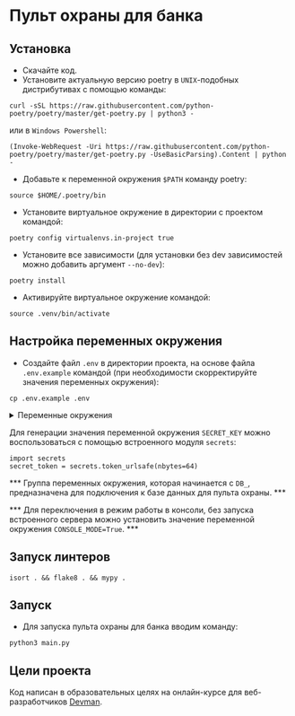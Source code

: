 # Пульт охраны для банка

## Установка

- Скачайте код.
- Установите актуальную версию poetry в `UNIX`-подобных дистрибутивах с помощью команды:
```
curl -sSL https://raw.githubusercontent.com/python-poetry/poetry/master/get-poetry.py | python3 -
```
или в `Windows Powershell`:
```
(Invoke-WebRequest -Uri https://raw.githubusercontent.com/python-poetry/poetry/master/get-poetry.py -UseBasicParsing).Content | python -
```
- Добавьте к переменной окружения `$PATH` команду poetry:
```
source $HOME/.poetry/bin
```
- Установите виртуальное окружение в директории с проектом командой:
```
poetry config virtualenvs.in-project true
```
- Установите все зависимости (для установки без dev зависимостей можно добавить аргумент `--no-dev`):
```
poetry install
```
- Активируйте виртуальное окружение командой: 
```
source .venv/bin/activate
```

## Настройка переменных окружения

- Cоздайте файл `.env` в директории проекта, на основе файла `.env.example` командой 
(при необходимости скорректируйте значения переменных окружения):
```
cp .env.example .env
```
<details>
  <summary>Переменные окружения</summary>
  <pre>
    DB_HOST=
    DB_PORT=
    DB_NAME=
    DB_USER=
    DB_PASSWORD=
    SECRET_KEY=
    CONSOLE_MODE=False
  </pre>
</details>

Для генерации значения переменной окружения `SECRET_KEY` можно воспользоваться с помощью встроенного модуля `secrets`:

```python3
import secrets
secret_token = secrets.token_urlsafe(nbytes=64)
```

*** Группа переменных окружения, которая начинается с `DB_`, предназначена для подключения к базе данных для пульта охраны. ***

*** Для переключения в режим работы в консоли, без запуска встроенного сервера можно установить значение переменной окружения `CONSOLE_MODE=True`. ***


## Запуск линтеров

```
isort . && flake8 . && mypy .
```

## Запуск

- Для запуска пульта охраны для банка вводим команду:
```
python3 main.py
```

## Цели проекта
Код написан в образовательных целях на онлайн-курсе для веб-разработчиков [Devman](https://dvmn.org).

